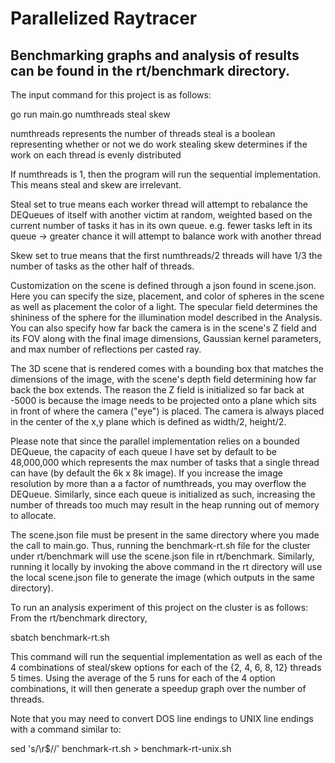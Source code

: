# Parallelized Raytracer

## Benchmarking graphs and analysis of results can be found in the rt/benchmark directory.

The input command for this project is as follows:

go run main.go numthreads steal skew

numthreads represents the number of threads
steal is a boolean representing whether or not we do work stealing
skew determines if the work on each thread is evenly distributed

If numthreads is 1, then the program will run the sequential implementation. This means steal and skew are irrelevant.

Steal set to true means each worker thread will attempt to rebalance the DEQueues of itself with another victim at random, weighted based on the 
current number of tasks it has in its own queue. e.g. fewer tasks left in its queue -> greater chance it will attempt to balance work with another thread

Skew set to true means that the first numthreads/2 threads will have 1/3 the number of tasks as the other half of threads.

Customization on the scene is defined through a json found in scene.json. Here you can specify the size, placement, and color of spheres in the scene 
as well as placement the color of a light. The specular field determines the shininess of the sphere for the illumination model described in the Analysis.
You can also specify how far back the camera is in the scene's Z field and its FOV along with the final image dimensions, Gaussian kernel parameters, and 
max number of reflections per casted ray.

The 3D scene that is rendered comes with a bounding box that matches the dimensions of the image, with the scene's depth field determining how far back
the box extends. The reason the Z field is initialized so far back at -5000 is because the image needs to be projected onto a plane which sits in front
of where the camera ("eye") is placed. The camera is always placed in the center of the x,y plane which is defined as width/2, height/2.

Please note that since the parallel implementation relies on a bounded DEQueue, the capacity of each queue I have set by default to be 48,000,000 which 
represents the max number of tasks that a single thread can have (by default the 6k x 8k image). If you increase the image resolution by more than a
a factor of numthreads, you may overflow the DEQueue. Similarly, since each queue is initialized as such, increasing the number of threads too much may
result in the heap running out of memory to allocate.

The scene.json file must be present in the same directory where you made the call to main.go. Thus, running the benchmark-rt.sh file for the cluster
under rt/benchmark will use the scene.json file in rt/benchmark. Similarly, running it locally by invoking the above command in the rt directory
will use the local scene.json file to generate the image (which outputs in the same directory).

To run an analysis experiment of this project on the cluster is as follows: From the rt/benchmark directory,

sbatch benchmark-rt.sh

This command will run the sequential implementation as well as each of the 4 combinations of steal/skew options for each of the {2, 4, 6, 8, 12} threads
5 times. Using the average of the 5 runs for each of the 4 option combinations, it will then generate a speedup graph over the number of threads.

Note that you may need to convert DOS line endings to UNIX line endings with a command similar to:

sed 's/\r$//' benchmark-rt.sh > benchmark-rt-unix.sh
